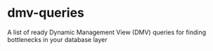# dmv-queries
A list of ready Dynamic Management View (DMV) queries for finding bottlenecks in your database layer
